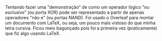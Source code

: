 Tentando fazer uma "demonstração" de como um operador lógico "ou esclusivo" (ou porta XOR) pode ser representado a partir de apenas operadores "não e" (ou portas NAND). 
Foi usado o Overleaf para montar um documento com LaTeX, ou seja, um pouco mais vistoso do que minha letra cursiva. Ficou meio bagunçado pois foi a primeira vez (praticamente)
que fiz algo usando LaTeX.
